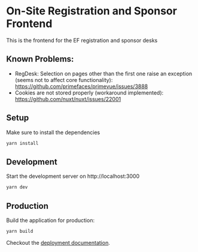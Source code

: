 # On-Site Registration and Sponsor Frontend

This is the frontend for the EF registration and sponsor desks

## Known Problems:

- RegDesk: Selection on pages other than the first one raise an exception (seems not to affect core functionality): https://github.com/primefaces/primevue/issues/3888
- Cookies are not stored properly (workaround implemented): https://github.com/nuxt/nuxt/issues/22001

## Setup

Make sure to install the dependencies

```bash
yarn install
```

## Development

Start the development server on http://localhost:3000

```bash
yarn dev
```

## Production

Build the application for production:

```bash
yarn build
```

Checkout the [deployment documentation](https://v3.nuxtjs.org/docs/deployment).
